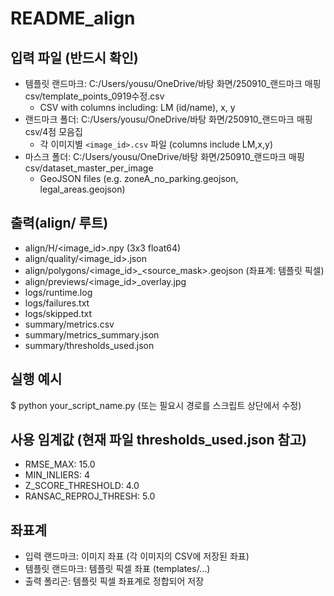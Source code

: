 # README_align

## 입력 파일 (반드시 확인)
- 템플릿 랜드마크: C:/Users/yousu/OneDrive/바탕 화면/250910_랜드마크 매핑 csv/template_points_0919수정.csv
  - CSV with columns including: LM (id/name), x, y
- 랜드마크 폴더: C:/Users/yousu/OneDrive/바탕 화면/250910_랜드마크 매핑 csv/4점 모음집
  - 각 이미지별 `<image_id>.csv` 파일 (columns include LM,x,y)
- 마스크 폴더: C:/Users/yousu/OneDrive/바탕 화면/250910_랜드마크 매핑 csv/dataset_master_per_image
  - GeoJSON files (e.g. zoneA_no_parking.geojson, legal_areas.geojson)

## 출력(align/ 루트)
- align/H/<image_id>.npy  (3x3 float64)
- align/quality/<image_id>.json
- align/polygons/<image_id>_<source_mask>.geojson (좌표계: 템플릿 픽셀)
- align/previews/<image_id>_overlay.jpg
- logs/runtime.log
- logs/failures.txt
- logs/skipped.txt
- summary/metrics.csv
- summary/metrics_summary.json
- summary/thresholds_used.json

## 실행 예시
$ python your_script_name.py
(또는 필요시 경로를 스크립트 상단에서 수정)

## 사용 임계값 (현재 파일 thresholds_used.json 참고)
- RMSE_MAX: 15.0
- MIN_INLIERS: 4
- Z_SCORE_THRESHOLD: 4.0
- RANSAC_REPROJ_THRESH: 5.0

## 좌표계
- 입력 랜드마크: 이미지 좌표 (각 이미지의 CSV에 저장된 좌표)
- 템플릿 랜드마크: 템플릿 픽셀 좌표 (templates/...)
- 출력 폴리곤: 템플릿 픽셀 좌표계로 정합되어 저장

